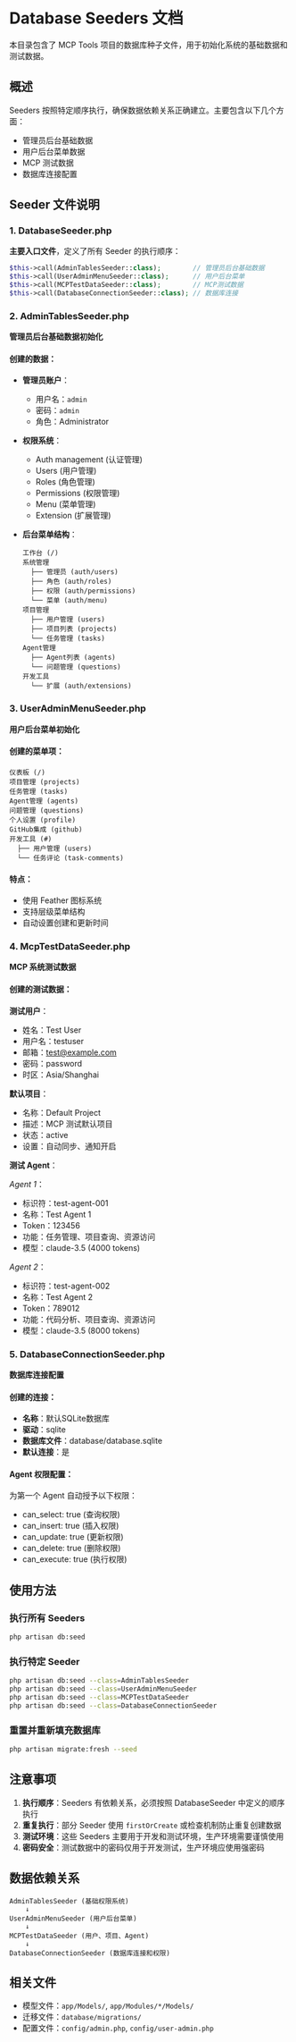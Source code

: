 # Database Seeders 文档

本目录包含了 MCP Tools 项目的数据库种子文件，用于初始化系统的基础数据和测试数据。

## 概述

Seeders 按照特定顺序执行，确保数据依赖关系正确建立。主要包含以下几个方面：
- 管理员后台基础数据
- 用户后台菜单数据  
- MCP 测试数据
- 数据库连接配置

## Seeder 文件说明

### 1. DatabaseSeeder.php
**主要入口文件**，定义了所有 Seeder 的执行顺序：

```php
$this->call(AdminTablesSeeder::class);        // 管理员后台基础数据
$this->call(UserAdminMenuSeeder::class);      // 用户后台菜单
$this->call(MCPTestDataSeeder::class);        // MCP测试数据
$this->call(DatabaseConnectionSeeder::class); // 数据库连接
```

### 2. AdminTablesSeeder.php
**管理员后台基础数据初始化**

#### 创建的数据：
- **管理员账户**：
  - 用户名：`admin`
  - 密码：`admin`
  - 角色：Administrator

- **权限系统**：
  - Auth management (认证管理)
  - Users (用户管理)
  - Roles (角色管理) 
  - Permissions (权限管理)
  - Menu (菜单管理)
  - Extension (扩展管理)

- **后台菜单结构**：
  ```
  工作台 (/)
  系统管理
    ├── 管理员 (auth/users)
    ├── 角色 (auth/roles)
    ├── 权限 (auth/permissions)
    └── 菜单 (auth/menu)
  项目管理
    ├── 用户管理 (users)
    ├── 项目列表 (projects)
    └── 任务管理 (tasks)
  Agent管理
    ├── Agent列表 (agents)
    └── 问题管理 (questions)
  开发工具
    └── 扩展 (auth/extensions)
  ```

### 3. UserAdminMenuSeeder.php
**用户后台菜单初始化**

#### 创建的菜单项：
```
仪表板 (/)
项目管理 (projects)
任务管理 (tasks)
Agent管理 (agents)
问题管理 (questions)
个人设置 (profile)
GitHub集成 (github)
开发工具 (#)
  ├── 用户管理 (users)
  └── 任务评论 (task-comments)
```

#### 特点：
- 使用 Feather 图标系统
- 支持层级菜单结构
- 自动设置创建和更新时间

### 4. McpTestDataSeeder.php
**MCP 系统测试数据**

#### 创建的测试数据：

**测试用户**：
- 姓名：Test User
- 用户名：testuser
- 邮箱：test@example.com
- 密码：password
- 时区：Asia/Shanghai

**默认项目**：
- 名称：Default Project
- 描述：MCP 测试默认项目
- 状态：active
- 设置：自动同步、通知开启

**测试 Agent**：

*Agent 1*：
- 标识符：test-agent-001
- 名称：Test Agent 1
- Token：123456
- 功能：任务管理、项目查询、资源访问
- 模型：claude-3.5 (4000 tokens)

*Agent 2*：
- 标识符：test-agent-002  
- 名称：Test Agent 2
- Token：789012
- 功能：代码分析、项目查询、资源访问
- 模型：claude-3.5 (8000 tokens)

### 5. DatabaseConnectionSeeder.php
**数据库连接配置**

#### 创建的连接：
- **名称**：默认SQLite数据库
- **驱动**：sqlite
- **数据库文件**：database/database.sqlite
- **默认连接**：是

#### Agent 权限配置：
为第一个 Agent 自动授予以下权限：
- can_select: true (查询权限)
- can_insert: true (插入权限)
- can_update: true (更新权限)
- can_delete: true (删除权限)
- can_execute: true (执行权限)

## 使用方法

### 执行所有 Seeders
```bash
php artisan db:seed
```

### 执行特定 Seeder
```bash
php artisan db:seed --class=AdminTablesSeeder
php artisan db:seed --class=UserAdminMenuSeeder
php artisan db:seed --class=MCPTestDataSeeder
php artisan db:seed --class=DatabaseConnectionSeeder
```

### 重置并重新填充数据库
```bash
php artisan migrate:fresh --seed
```

## 注意事项

1. **执行顺序**：Seeders 有依赖关系，必须按照 DatabaseSeeder 中定义的顺序执行
2. **重复执行**：部分 Seeder 使用 `firstOrCreate` 或检查机制防止重复创建数据
3. **测试环境**：这些 Seeders 主要用于开发和测试环境，生产环境需要谨慎使用
4. **密码安全**：测试数据中的密码仅用于开发测试，生产环境应使用强密码

## 数据依赖关系

```
AdminTablesSeeder (基础权限系统)
    ↓
UserAdminMenuSeeder (用户后台菜单)
    ↓  
MCPTestDataSeeder (用户、项目、Agent)
    ↓
DatabaseConnectionSeeder (数据库连接和权限)
```

## 相关文件

- 模型文件：`app/Models/`, `app/Modules/*/Models/`
- 迁移文件：`database/migrations/`
- 配置文件：`config/admin.php`, `config/user-admin.php`
